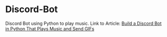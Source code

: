# Discord-Bot
Discord Bot using Python to play music.
Link to Article: [Build a Discord Bot in Python That Plays Music and Send GIFs](https://link.medium.com/n09oE48Kkgb)
